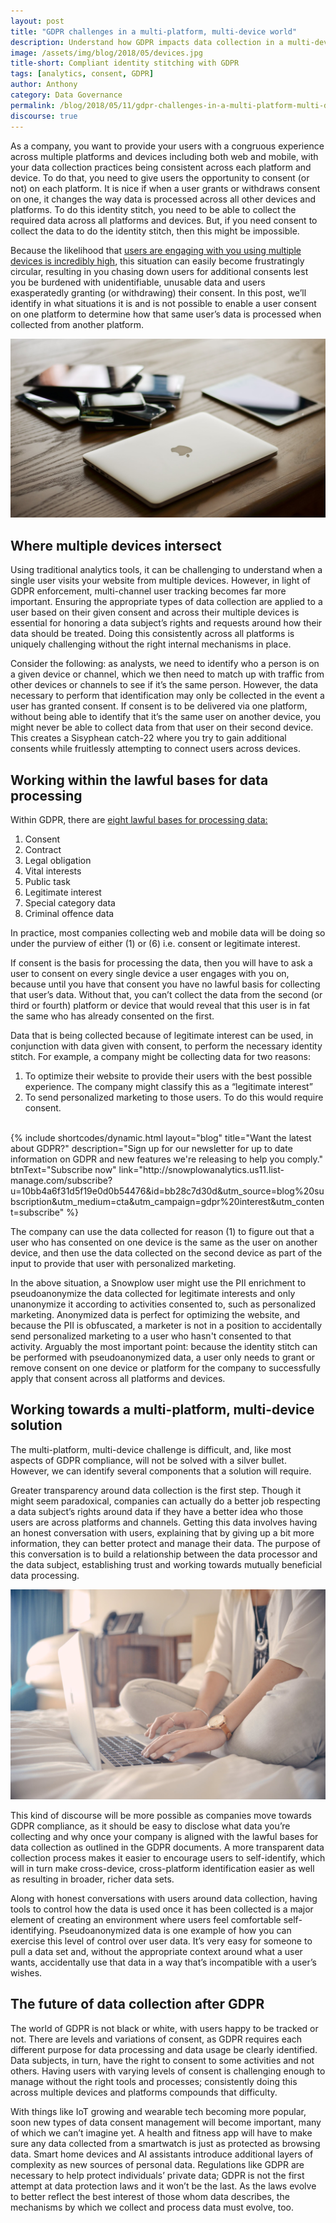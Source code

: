 ```yaml
---
layout: post
title: "GDPR challenges in a multi-platform, multi-device world"
description: Understand how GDPR impacts data collection in a multi-device world
image: /assets/img/blog/2018/05/devices.jpg
title-short: Compliant identity stitching with GDPR
tags: [analytics, consent, GDPR]
author: Anthony
category: Data Governance
permalink: /blog/2018/05/11/gdpr-challenges-in-a-multi-platform-multi-device-world/
discourse: true
---
```


As a company, you want to provide your users with a congruous experience across multiple platforms and devices including both web and mobile, with your data collection practices being consistent across each platform and device. To do that, you need to give users the opportunity to consent (or not) on each platform. It is nice if when a user grants or withdraws consent on one, it changes the way data is processed across all other devices and platforms. To do this identity stitch, you need to be able to collect the required data across all platforms and devices. But, if you need consent to collect the data to do the identity stitch, then this might be impossible.

Because the likelihood that [users are engaging with you using multiple devices is incredibly high][mobile], this situation can easily become frustratingly circular, resulting in you chasing down users for additional consents lest you be burdened with unidentifiable, unusable data and users exasperatedly granting (or withdrawing) their consent. In this post, we’ll identify in what situations it is and is not possible to enable a user consent on one platform to determine how that same user’s data is processed when collected from another platform.

![Most people have multiple devices to access the internet][devices]

<h2 id="multi-device">Where multiple devices intersect</h2>

Using traditional analytics tools, it can be challenging to understand when a single user visits your website from multiple devices. However, in light of GDPR enforcement, multi-channel user tracking becomes far more important. Ensuring the appropriate types of data collection are applied to a user based on their given consent and across their multiple devices is essential for honoring a data subject’s rights and requests around how their data should be treated. Doing this consistently across all platforms is uniquely challenging without the right internal mechanisms in place.

Consider the following: as analysts, we need to identify who a person is on a given device or channel, which we then need to match up with traffic from other devices or channels to see if it’s the same person. However, the data necessary to perform that identification may only be collected in the event a user has granted consent. If consent is to be delivered via one platform, without being able to identify that it’s the same user on another device, you might never be able to collect data from that user on their second device. This creates a Sisyphean catch-22 where you try to gain additional consents while fruitlessly attempting to connect users across devices.


<h2 id="lawful basis for processing">Working within the lawful bases for data processing</h2>

Within GDPR, there are [eight lawful bases for processing data:][ico]

1. Consent
2. Contract
3. Legal obligation
4. Vital interests
5. Public task
6. Legitimate interest
7. Special category data
8. Criminal offence data

In practice, most companies collecting web and mobile data will be doing so under the purview of either (1) or (6) i.e. consent or legitimate interest.

If consent is the basis for processing the data, then you will have to ask a user to consent on every single device a user engages with you on, because until you have that consent you have no lawful basis for collecting that user’s data. Without that, you can’t collect the data from the second (or third or fourth) platform or device that would reveal that this user is in fat the same who has already consented on the first.

Data that is being collected because of legitimate interest can be used, in conjunction with data given with consent, to perform the necessary identity stitch. For example, a company might be collecting data for two reasons:

1. To optimize their website to provide their users with the best possible experience. The company might classify this as a “legitimate interest”
2. To send personalized marketing to those users. To do this would require consent.

<br>
{% include shortcodes/dynamic.html layout="blog" title="Want the latest about GDPR?" description="Sign up for our newsletter for up to date information on GDPR and new features we're releasing to help you comply." btnText="Subscribe now" link="http://snowplowanalytics.us11.list-manage.com/subscribe?u=10bb4a6f31d5f19e0d0b54476&id=bb28c7d30d&utm_source=blog%20subscription&utm_medium=cta&utm_campaign=gdpr%20interest&utm_content=subscribe" %}
<br>

The company can use the data collected for reason (1) to figure out that a user who has consented on one device is the same as the user on another device, and then use the data collected on the second device as part of the input to provide that user with personalized marketing.

In the above situation, a Snowplow user might use the PII enrichment to pseudoanonymize the data collected for legitimate interests and only unanonymize it according to activities consented to, such as personalized marketing. Anonymized data is perfect for optimizing the website, and because the PII is obfuscated, a marketer is not in a position to accidentally send personalized marketing to a user who hasn't consented to that activity. Arguably the most important point: because the identity stitch can be performed with pseudoanonymized data, a user only needs to grant or remove consent on one device or platform for the company to successfully apply that consent across all platforms and devices.


<h2 id="GDPR focused solutions">Working towards a multi-platform, multi-device solution</h2>

The multi-platform, multi-device challenge is difficult, and, like most aspects of GDPR compliance, will not be solved with a silver bullet. However, we can identify several components that a solution will require.

Greater transparency around data collection is the first step. Though it might seem paradoxical, companies can actually do a better job respecting a data subject’s rights around data if they have a better idea who those users are across platforms and channels. Getting this data involves having an honest conversation with users, explaining that by giving up a bit more information, they can better protect and manage their data. The purpose of this conversation is to build a relationship between the data processor and the data subject, establishing trust and working towards mutually beneficial data processing.

![build trust with your visitors][browsing]

This kind of discourse will be more possible as companies move towards GDPR compliance, as it should be easy to disclose what data you’re collecting and why once your company is aligned with the lawful bases for data collection as outlined in the GDPR documents. A more transparent data collection process makes it easier to encourage users to self-identify, which will in turn make cross-device, cross-platform identification easier as well as resulting in broader, richer data sets.

Along with honest conversations with users around data collection, having tools to control how the data is used once it has been collected is a major element of creating an environment where users feel comfortable self-identifying. Pseudoanonymized data is one example of how you can exercise this level of control over user data. It’s very easy for someone to pull a data set and, without the appropriate context around what a user wants, accidentally use that data in a way that’s incompatible with a user’s wishes.


<h2 id="The future of data collection post-GDPR"> The future of data collection after GDPR</h2>

The world of GDPR is not black or white, with users happy to be tracked or not. There are levels and variations of consent, as GDPR requires each different purpose for data processing and data usage be clearly identified. Data subjects, in turn, have the right to consent to some activities and not others. Having users with varying levels of consent is challenging enough to manage without the right tools and processes; consistently doing this across multiple devices and platforms compounds that difficulty.

With things like IoT growing and wearable tech becoming more popular, soon new types of data consent management will become important, many of which we can’t imagine yet. A health and fitness app will have to make sure any data collected from a smartwatch is just as protected as browsing data. Smart home devices and AI assistants introduce additional layers of complexity as new sources of personal data. Regulations like GDPR are necessary to help protect individuals’ private data; GDPR is not the first attempt at data protection laws and it won’t be the last. As the laws evolve to better reflect the best interest of those whom data describes, the mechanisms by which we collect and process data must evolve, too.




[mobile]: https://snowplowanalytics.com/blog/2018/05/04/tracking-consent-on-mobile-is-just-as-important-as-web-for-gdpr/

[devices]: /assets/img/blog/2018/05/devices.jpg

[ico]: https://ico.org.uk/for-organisations/guide-to-the-general-data-protection-regulation-gdpr/lawful-basis-for-processing/#ib3

[browsing]: /assets/img/blog/2018/05/internet-browsing.jpg
